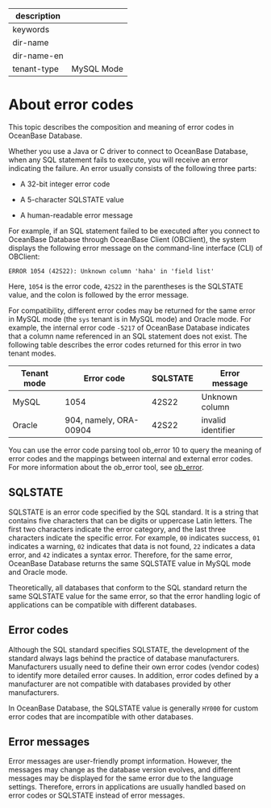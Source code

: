 |description||
|---|---|
|keywords||
|dir-name||
|dir-name-en||
|tenant-type|MySQL Mode|

# About error codes

This topic describes the composition and meaning of error codes in OceanBase Database.

Whether you use a Java or C driver to connect to OceanBase Database, when any SQL statement fails to execute, you will receive an error indicating the failure. An error usually consists of the following three parts:

* A 32-bit integer error code

* A 5-character SQLSTATE value

* A human-readable error message

For example, if an SQL statement failed to be executed after you connect to OceanBase Database through OceanBase Client (OBClient), the system displays the following error message on the command-line interface (CLI) of OBClient:

```shell
ERROR 1054 (42S22): Unknown column 'haha' in 'field list'
```

Here, `1054` is the error code, `42S22` in the parentheses is the SQLSTATE value, and the colon is followed by the error message.

For compatibility, different error codes may be returned for the same error in MySQL mode (the `sys` tenant is in MySQL mode) and Oracle mode. For example, the internal error code `-5217` of OceanBase Database indicates that a column name referenced in an SQL statement does not exist. The following table describes the error codes returned for this error in two tenant modes.

| Tenant mode | Error code | SQLSTATE | Error message |
|-----------------|-------------------|------------------|----------------------------|
| MySQL | 1054 | 42S22 | Unknown column |
| Oracle | 904, namely, ORA-00904 | 42S22 | invalid identifier |

You can use the error code parsing tool ob_error 10 to query the meaning of error codes and the mappings between internal and external error codes. For more information about the ob_error tool, see [ob_error](../../../../700.reference/1500.command-line-tools/100.manage/300.ob-error.md).

## SQLSTATE

SQLSTATE is an error code specified by the SQL standard. It is a string that contains five characters that can be digits or uppercase Latin letters. The first two characters indicate the error category, and the last three characters indicate the specific error. For example, `00` indicates success, `01` indicates a warning, `02` indicates that data is not found, `22` indicates a data error, and `42` indicates a syntax error. Therefore, for the same error, OceanBase Database returns the same SQLSTATE value in MySQL mode and Oracle mode.

Theoretically, all databases that conform to the SQL standard return the same SQLSTATE value for the same error, so that the error handling logic of applications can be compatible with different databases.

## Error codes

Although the SQL standard specifies SQLSTATE, the development of the standard always lags behind the practice of database manufacturers. Manufacturers usually need to define their own error codes (vendor codes) to identify more detailed error causes. In addition, error codes defined by a manufacturer are not compatible with databases provided by other manufacturers.

In OceanBase Database, the SQLSTATE value is generally `HY000` for custom error codes that are incompatible with other databases.

## Error messages

Error messages are user-friendly prompt information. However, the messages may change as the database version evolves, and different messages may be displayed for the same error due to the language settings. Therefore, errors in applications are usually handled based on error codes or SQLSTATE instead of error messages.
